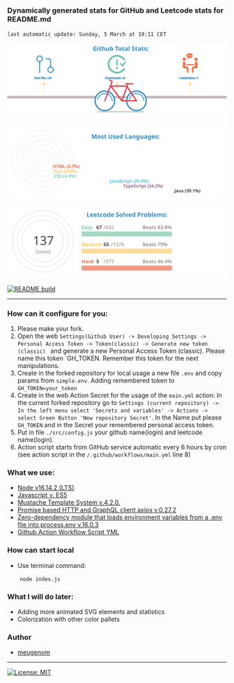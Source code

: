 ### Dynamically generated stats for GitHub and Leetcode stats for README.md
	last automatic update: Sunday, 5 March at 19:11 CET

![chart-bar](/assets/github-total-bicycle.svg)

![chart-bar](/assets/github-languages-sledge.svg)

![chart-bar](/assets/leetcode-total-info-circle.svg)

[![README build](https://github.com/meugenom/github-leetcode-stats/actions/workflows/main.yml/badge.svg)](https://github.com/meugenom/github-leetcode-stats/actions/workflows/main.yml)

-----------------------
### How can it configure for you:

1. Please make your fork.
2. Open the web `Settings(Github User) -> Developing Settings -> Personal Access Token -> Token(classic) -> Generate new token (classic) ` and generate a new Personal Access Token (classic). Please name this token `GH_TOKEN. Remember this token for the next manipulations.
3. Create in the forked repository for local usage a new file `.env` and copy params from `simple.env`. Adding remembered token to `GH_TOKEN=your_token`
4. Create in the web Action Secret for the usage of the `main.yml` action: In the current forked repository go to `Settings (current repository) -> In the left menu select 'Secrets and variables' -> Actions -> select Green Button 'New repository Secret'`. In the Name put please `GH_TOKEN` and in the Secret your remembered personal access token.
5. Put in file `./src/config.js` your github name(login) and leetcode name(login).
6. Action script starts from GitHub service automatic every 6 hours by cron (see action script in the `/.github/workflows/main.yml`  line 8)

### What we use:
- [Node v16.14.2 (LTS)](https://nodejs.org/en/blog/release/v16.14.2/)
- [Javascript v. ES5](https://262.ecma-international.org/5.1/)
- [Mustache Template System v.4.2.0.](https://www.npmjs.com/package/mustache)
- [Promise based HTTP and GraphQL client axios v.0.27.2](https://www.npmjs.com/package/axios)
- [Zero-dependency module that loads environment variables from a .env file into process.env v.16.0.3](https://www.npmjs.com/package/dotenv)
- [Github Action Workflow Script YML](https://docs.github.com/en/actions/learn-github-actions/essential-features-of-github-actions)

### How can start local
- Use terminal command:
```
	node index.js
```

### What I will do later:
- Adding more animated SVG elements and statistics
- Colorization with other color pallets

### Author

- [meugenom](https://meugenom.com)
-----------------------
[![License: MIT](https://img.shields.io/badge/License-MIT-green.svg)](https://opensource.org/licenses/MIT)
